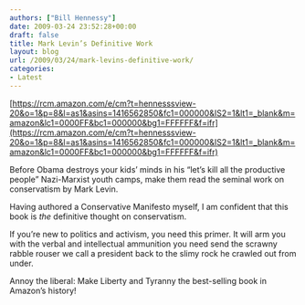 ```yaml
---
authors: ["Bill Hennessy"]
date: 2009-03-24 23:52:28+00:00
draft: false
title: Mark Levin’s Definitive Work
layout: blog
url: /2009/03/24/mark-levins-definitive-work/
categories:
- Latest
---
```


[https://rcm.amazon.com/e/cm?t=hennesssview-20&o=1&p=8&l=as1&asins=1416562850&fc1=000000&IS2=1&lt1=_blank&m=amazon&lc1=0000FF&bc1=000000&bg1=FFFFFF&f=ifr](https://rcm.amazon.com/e/cm?t=hennesssview-20&o=1&p=8&l=as1&asins=1416562850&fc1=000000&IS2=1&lt1=_blank&m=amazon&lc1=0000FF&bc1=000000&bg1=FFFFFF&f=ifr)  

Before Obama destroys your kids’ minds in his “let’s kill all the productive people” Nazi-Marxist youth camps, make them read the seminal work on conservatism by Mark Levin.

 

Having authored a Conservative Manifesto myself, I am confident that this book is _the_ definitive thought on conservatism.

 

If you’re new to politics and activism, you need this primer. It will arm you with the verbal and intellectual ammunition you need send the scrawny rabble rouser we call a president back to the slimy rock he crawled out from under. 

 

Annoy the liberal: Make Liberty and Tyranny the best-selling book in Amazon’s history!
